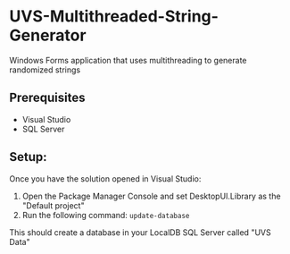 # UVS-Multithreaded-String-Generator
Windows Forms application that uses multithreading to generate randomized strings

## Prerequisites
- Visual Studio
- SQL Server

## Setup:
Once you have the solution opened in Visual Studio:
1. Open the Package Manager Console and set DesktopUI.Library as the "Default project"
2. Run the following command: `update-database`

This should create a database in your LocalDB SQL Server called "UVS Data" 
